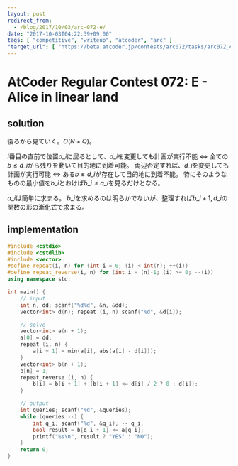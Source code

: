 ```yaml
---
layout: post
redirect_from:
  - /blog/2017/10/03/arc-072-e/
date: "2017-10-03T04:22:39+09:00"
tags: [ "competitive", "writeup", "atcoder", "arc" ]
"target_url": [ "https://beta.atcoder.jp/contests/arc072/tasks/arc072_c" ]
---
```


# AtCoder Regular Contest 072: E - Alice in linear land

## solution

後ろから見ていく。$O(N + Q)$。

$i$番目の直前で位置$a\_i$に居るとして、$d\_i$を変更しても計画が実行不能 $\iff$ 全ての$b \le d\_i$から残りを動いて目的地に到着可能。
両辺否定すれば、$d\_i$を変更しても計画が実行可能 $\iff$ ある$b \le d\_i$が存在して目的地に到着不能。
特にそのようなものの最小値を$b\_i$とおけば$b\_i \le a\_i$を見るだけとなる。

$a\_i$は簡単に求まる。
$b\_i$を求めるのは明らかでないが、整理すれば$b\_{i + 1}, d\_i$の関数の形の漸化式で求まる。

## implementation

``` c++
#include <cstdio>
#include <cstdlib>
#include <vector>
#define repeat(i, n) for (int i = 0; (i) < int(n); ++(i))
#define repeat_reverse(i, n) for (int i = (n)-1; (i) >= 0; --(i))
using namespace std;

int main() {
    // input
    int n, dd; scanf("%d%d", &n, &dd);
    vector<int> d(n); repeat (i, n) scanf("%d", &d[i]);

    // solve
    vector<int> a(n + 1);
    a[0] = dd;
    repeat (i, n) {
        a[i + 1] = min(a[i], abs(a[i] - d[i]));
    }
    vector<int> b(n + 1);
    b[n] = 1;
    repeat_reverse (i, n) {
        b[i] = b[i + 1] + (b[i + 1] <= d[i] / 2 ? 0 : d[i]);
    }

    // output
    int queries; scanf("%d", &queries);
    while (queries --) {
        int q_i; scanf("%d", &q_i); -- q_i;
        bool result = b[q_i + 1] <= a[q_i];
        printf("%s\n", result ? "YES" : "NO");
    }
    return 0;
}
```

